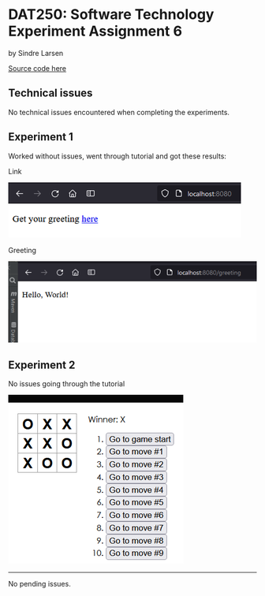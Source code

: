 # DAT250: Software Technology Experiment Assignment 6
by Sindre Larsen

[Source code here](https://github.com/SiLar92/expass6)

## Technical issues
No technical issues encountered when completing the experiments.

## Experiment 1
Worked without issues, went through tutorial and got these results:

Link

![](images/expass6/task1.1.png "")

Greeting

![](images/expass6/task1.2.png "")

## Experiment 2

No issues going through the tutorial

![](images/expass6/task2.png "")


----
No pending issues.